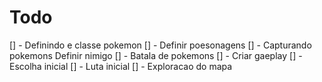 # Todo

[] - Definindo e classe pokemon
[] - Definir poesonagens
[] - Capturando pokemons Definir nimigo
[] - Batala de pokemons
[] - Criar gaeplay
[] - Escolha inicial
[] - Luta inicial
[] - Exploracao do mapa

